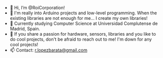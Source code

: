 - 👋 Hi, I’m @RoiCorporation!
- 👀 I'm really into Arduino projects and low-level programming. When the existing libraries are not enough for me... I create my own libraries!
- 🌱 Currently studying Computer Science at Universidad Complutense de Madrid, Spain.
- 💞️ If you share a passion for hardware, sensors, libraries and you like to do cool projects, don't be afraid to reach out to me! I'm down for any cool projects!
- 📫 Contact: r.lopezbarata@gmail.com

<!---
RoiCorporation/RoiCorporation is a ✨ special ✨ repository because its `README.md` (this file) appears on your GitHub profile.
You can click the Preview link to take a look at your changes.
--->
